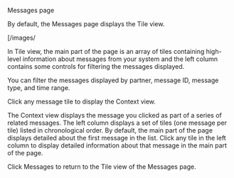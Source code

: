Messages page

By default, the Messages page displays the Tile view.

[/images/

In Tile view, the main part of the page is an array of tiles containing high-level information about messages from your system and the left column contains some controls for filtering the messages displayed.

You can filter the messages displayed by partner, message ID, message type, and time range.

Click any message tile to display the Context view. 


The Context view displays the message you clicked as part of a series of related messages. The left column displays a set of tiles (one message per tile) listed in chronological order. By default, the main part of the page displays detailed about the first message in the list. Click any tile in the left column to display detailed information about that message in the main part of the page.

Click Messages to return to the Tile view of the Messages page.


